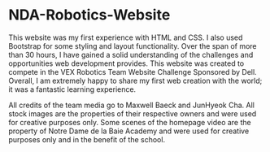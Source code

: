 # NDA-Robotics-Website
This website was my first experience with HTML and CSS. I also used Bootstrap for some styling and layout functionality. Over the span of more than 30 hours, I have gained a solid understanding of the challenges and opportunities web development provides. This website was created to compete in the VEX Robotics Team Website Challenge Sponsored by Dell. Overall, I am extremely happy to share my first web creation with the world; it was a fantastic learning experience.


All credits of the team media go to Maxwell Baeck and JunHyeok Cha. 
All stock images are the properties of their respective owners and were used for creative purposes only.
Some scenes of the homepage video are the property of Notre Dame de la Baie Academy and were used for creative purposes only and in the benefit of the school.
